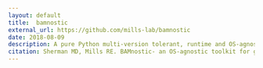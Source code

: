 ```yaml
---
layout: default
title:  bamnostic
external_url: https://github.com/mills-lab/bamnostic
date: 2018-08-09
description: A pure Python multi-version tolerant, runtime and OS-agnostic BAM file parser and random access tool.
citation: Sherman MD, Mills RE. BAMnostic- an OS-agnostic toolkit for genomic sequence analysis. Journal of Open Source Software, 3(28, 826.
---
```

